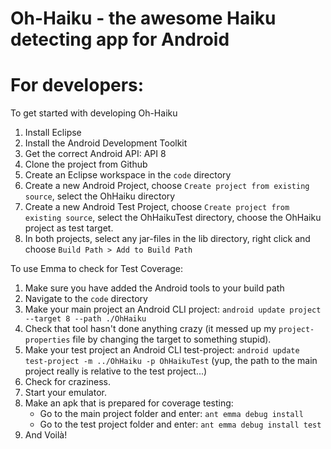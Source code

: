 # Oh-Haiku - the awesome Haiku detecting app for Android

# For developers:
To get started with developing Oh-Haiku

1. Install Eclipse
2. Install the Android Development Toolkit
3. Get the correct Android API: API 8
4. Clone the project from Github
5. Create an Eclipse workspace in the `code` directory
6. Create a new Android Project, choose `Create project from existing source`, select the OhHaiku directory
7. Create a new Android Test Project, choose `Create project from existing source`, select the OhHaikuTest directory, choose the OhHaiku project as test target.
8. In both projects, select any jar-files in the lib directory, right click and choose `Build Path > Add to Build Path`


To use Emma to check for Test Coverage:

1. Make sure you have added the Android tools to your build path
2. Navigate to the `code` directory
3. Make your main project an Android CLI project: `android update project --target 8 --path ./OhHaiku`
4. Check that tool hasn't done anything crazy (it messed up my `project-properties` file by changing the target to something stupid).
5. Make your test project an Android CLI test-project: `android update test-project -m ../OhHaiku -p OhHaikuTest` (yup, the path to the main project really is relative to the test project...)
6. Check for craziness.
7. Start your emulator.
8. Make an apk that is prepared for coverage testing:
   - Go to the main project folder and enter: `ant emma debug install`
   - Go to the test project folder and enter: `ant emma debug install test`
9. And Voilà!